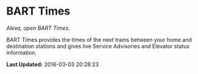 # BART Times
*Alexa, open BART Times.*

BART Times provides the times of the next trains between your home and destination stations and gives live Service Advisories and Elevator status information.

**Last Updated:** 2016-03-03 20:28:23